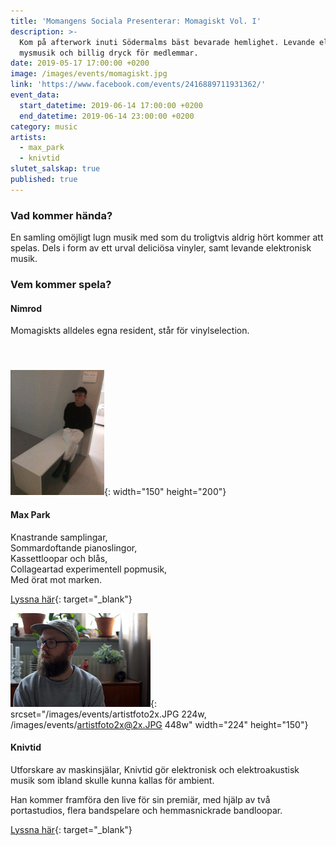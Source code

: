 ```yaml
---
title: 'Momangens Sociala Presenterar: Momagiskt Vol. I'
description: >-
  Kom på afterwork inuti Södermalms bäst bevarade hemlighet. Levande elektronisk
  mysmusik och billig dryck för medlemmar.
date: 2019-05-17 17:00:00 +0200
image: /images/events/momagiskt.jpg
link: 'https://www.facebook.com/events/2416889711931362/'
event_data:
  start_datetime: 2019-06-14 17:00:00 +0200
  end_datetime: 2019-06-14 23:00:00 +0200
category: music
artists:
  - max_park
  - knivtid
slutet_salskap: true
published: true
---
```


### Vad kommer h&auml;nda?

En samling om&ouml;jligt lugn musik med som du troligtvis aldrig h&ouml;rt kommer att spelas. Dels i form av ett urval delici&ouml;sa vinyler, samt levande elektronisk musik.

### Vem kommer spela?

#### Nimrod

Momagiskts alldeles egna resident, st&aring;r f&ouml;r vinylselection.

#### &nbsp;

![](/images/events/maxpark2x.jpg){: width="150" height="200"}

#### Max Park

Knastrande samplingar,<br>Sommardoftande pianoslingor,<br>Kassettloopar och bl&aring;s,<br>Collageartad experimentell popmusik,<br>Med &ouml;rat mot marken.

[Lyssna h&auml;r](https://maxppark.bandcamp.com/album/collages-ii){: target="_blank"}

![](/images/events/artistfoto2x.JPG){: srcset="/images/events/artistfoto2x.JPG 224w, /images/events/artistfoto2x@2x.JPG 448w" width="224" height="150"}

#### Knivtid

Utforskare av maskinsj&auml;lar, Knivtid g&ouml;r elektronisk och elektroakustisk musik som ibland skulle kunna kallas f&ouml;r ambient.

Han kommer framf&ouml;ra den live f&ouml;r sin premi&auml;r, med hj&auml;lp av tv&aring; portastudios, flera bandspelare och hemmasnickrade bandloopar.

[Lyssna h&auml;r](https://knivtid.bandcamp.com/releases){: target="_blank"}